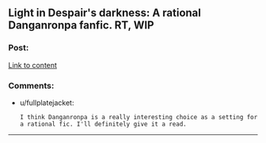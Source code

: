 ## Light in Despair's darkness: A rational Danganronpa fanfic. RT, WIP

### Post:

[Link to content](https://www.fanfiction.net/s/10630743/1/Light-in-Despair-s-Darkness)

### Comments:

- u/fullplatejacket:
  ```
  I think Danganronpa is a really interesting choice as a setting for a rational fic. I'll definitely give it a read.
  ```

---

